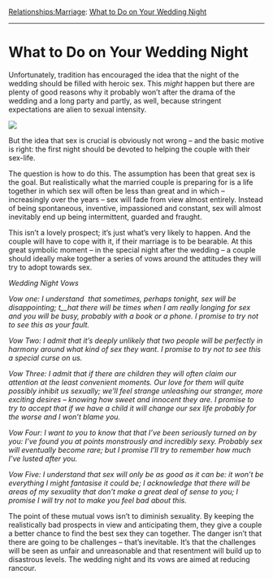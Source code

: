 [Relationships:](https://www.theschooloflife.com/thebookoflife/category/relationships/)[Marriage](https://www.theschooloflife.com/thebookoflife/category/relationships/marriage/): [What to Do on Your Wedding Night](https://www.theschooloflife.com/thebookoflife/what-to-do-on-your-wedding-night/)

* * *

# What to Do on Your Wedding Night

Unfortunately, tradition has encouraged the idea that the night of the wedding should be filled with heroic sex. This _might_ happen but there are plenty of good reasons why it probably won’t after the drama of the wedding and a long party and partly, as well, because stringent expectations are alien to sexual intensity.

![](https://i.pinimg.com/736x/79/ca/98/79ca980405e6feb051ee316ee1b09ff2--wedding-art-wedding-night.jpg)

But the idea that sex is crucial is obviously not wrong – and the basic motive is right: the first night should be devoted to helping the couple with their sex-life.

The question is how to do this. The assumption has been that great sex is the goal. But realistically what the married couple is preparing for is a life together in which sex will often be less than great and in which – increasingly over the years – sex will fade from view almost entirely. Instead of being spontaneous, inventive, impassioned and constant, sex will almost inevitably end up being intermittent, guarded and fraught.

This isn’t a lovely prospect; it’s just what’s very likely to happen. And the couple will have to cope with it, if their marriage is to be bearable. At this great symbolic moment – in the special night after the wedding – a couple should ideally make together a series of vows around the attitudes they will try to adopt towards sex.

_Wedding Night Vows_

_Vow one: I understand &nbsp;that sometimes, perhaps tonight, sex will be disappointing; t__hat there will be times when I am really longing for sex and you will be busy, probably with a book or a phone. I promise to try not to see this as your fault._

_Vow Two: I admit that it’s deeply unlikely that two people will be perfectly in harmony around what kind of sex they want. I promise to try not to see this a special curse on us._

_Vow Three: I admit that if there are children they will often claim our attention at the least convenient moments. Our love for them will quite possibly inhibit us sexually; we’ll feel strange unleashing our stranger, more exciting desires – knowing how sweet and innocent they are. I promise to try to accept that if we have a child it will change our sex life probably for the worse and I won’t blame you._

_Vow Four: I want to you to know that that I’ve been seriously turned on by you: I’ve found you at points monstrously and incredibly sexy. Probably sex will eventually become rare; but I promise I’ll try to remember how much I’ve lusted after you._

_Vow Five: I understand that sex will only be as good as it can be: it won’t be everything I might fantasise it could be; I acknowledge that there will be areas of my sexuality that don’t make a great deal of sense to you; I promise I will try not to make you feel bad about this._

The point of these mutual vows isn’t to diminish sexuality. By keeping the realistically bad prospects in view and anticipating them, they give a couple a better chance to find the best sex they can together. The danger isn’t that there are going to be challenges – that’s inevitable. It’s that the challenges will be seen as unfair and unreasonable and that resentment will build up to disastrous levels. The wedding night and its vows are aimed at reducing rancour.
